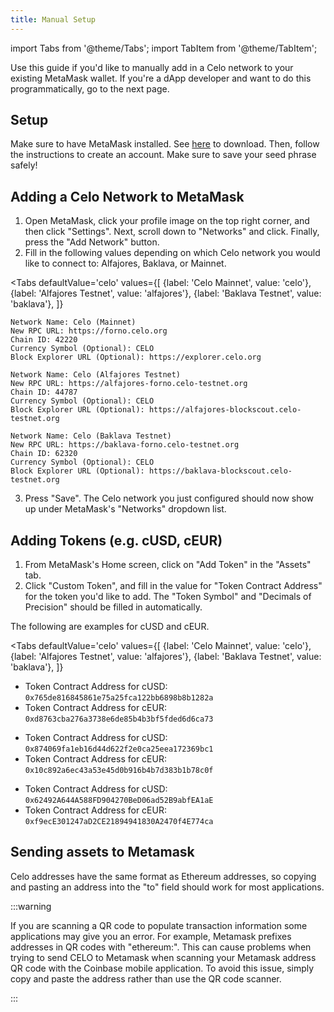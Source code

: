 ```yaml
---
title: Manual Setup
---
```


import Tabs from '@theme/Tabs';
import TabItem from '@theme/TabItem';

Use this guide if you'd like to manually add in a Celo network to your
existing MetaMask wallet. If you're a dApp developer and want to do this
programmatically, go to the next page.

## **Setup**

Make sure to have MetaMask installed. See [here](https://metamask.io/download.html) to download. Then, follow the instructions to create an account. Make sure to save your seed phrase safely!

## **Adding a Celo Network to MetaMask**

1. Open MetaMask, click your profile image on the top right corner, and then click "Settings". Next, scroll down to "Networks" and click. Finally, press the "Add Network" button.
2. Fill in the following values depending on which Celo network you would like to connect to: Alfajores, Baklava, or Mainnet.


<Tabs
    defaultValue='celo'
    values={[
        {label: 'Celo Mainnet', value: 'celo'},
        {label: 'Alfajores Testnet', value: 'alfajores'},
        {label: 'Baklava Testnet', value: 'baklava'},
    ]}
>
<TabItem value='celo'>

```text
Network Name: Celo (Mainnet)
New RPC URL: https://forno.celo.org
Chain ID: 42220
Currency Symbol (Optional): CELO
Block Explorer URL (Optional): https://explorer.celo.org
```

</TabItem>
<TabItem value='alfajores'>

```text
Network Name: Celo (Alfajores Testnet)
New RPC URL: https://alfajores-forno.celo-testnet.org
Chain ID: 44787
Currency Symbol (Optional): CELO
Block Explorer URL (Optional): https://alfajores-blockscout.celo-testnet.org
```

</TabItem>
<TabItem value='baklava'>

```text
Network Name: Celo (Baklava Testnet)
New RPC URL: https://baklava-forno.celo-testnet.org
Chain ID: 62320
Currency Symbol (Optional): CELO
Block Explorer URL (Optional): https://baklava-blockscout.celo-testnet.org
```

</TabItem>
</Tabs>

3. Press "Save". The Celo network you just configured should now show up under MetaMask's "Networks" dropdown list.

## **Adding Tokens \(e.g. cUSD, cEUR\)**

1. From MetaMask's Home screen, click on "Add Token" in the "Assets" tab.
2. Click "Custom Token", and fill in the value for "Token Contract Address" for the token you'd like to add. The "Token Symbol" and "Decimals of Precision" should be filled in automatically.

The following are examples for cUSD and cEUR.

<Tabs
    defaultValue='celo'
    values={[
        {label: 'Celo Mainnet', value: 'celo'},
        {label: 'Alfajores Testnet', value: 'alfajores'},
        {label: 'Baklava Testnet', value: 'baklava'},
    ]}
>
<TabItem value='celo'>

* Token Contract Address for cUSD: `0x765de816845861e75a25fca122bb6898b8b1282a`
* Token Contract Address for cEUR: `0xd8763cba276a3738e6de85b4b3bf5fded6d6ca73`

</TabItem>
<TabItem value='alfajores'>

* Token Contract Address for cUSD: `0x874069fa1eb16d44d622f2e0ca25eea172369bc1`
* Token Contract Address for cEUR: `0x10c892a6ec43a53e45d0b916b4b7d383b1b78c0f`

</TabItem>
<TabItem value='baklava'>

* Token Contract Address for cUSD: `0x62492A644A588FD904270BeD06ad52B9abfEA1aE`
* Token Contract Address for cEUR: `0xf9ecE301247aD2CE21894941830A2470f4E774ca`

</TabItem>
</Tabs>

## Sending assets to Metamask

Celo addresses have the same format as Ethereum addresses, so copying and pasting an address into the "to" field should work for most applications.

:::warning

If you are scanning a QR code to populate transaction information some applications may give you an error. For example, Metamask prefixes addresses in QR codes with "ethereum:". This can cause problems when trying to send CELO to Metamask when scanning your Metamask address QR code with the Coinbase mobile application. To avoid this issue, simply copy and paste the address rather than use the QR code scanner.

:::
